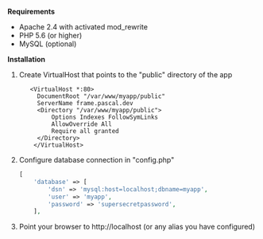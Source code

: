 **Requirements**

- Apache 2.4 with activated mod_rewrite
- PHP 5.6 (or higher) 
- MySQL (optional)

**Installation**
1. Create VirtualHost that points to the "public" directory of the app
    
    ```apacheconfig
       <VirtualHost *:80>
         DocumentRoot "/var/www/myapp/public"
         ServerName frame.pascal.dev
         <Directory "/var/www/myapp/public">
             Options Indexes FollowSymLinks
             AllowOverride All
             Require all granted
         </Directory>
        </VirtualHost>
    ```
    
2. Configure database connection in "config.php"

    ```php
    [
        'database' => [
            'dsn' => 'mysql:host=localhost;dbname=myapp',
            'user' => 'myapp',
            'password' => 'supersecretpassword',
        ],
    ```
3. Point your browser to http://localhost (or any alias you have configured)
